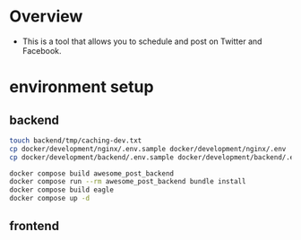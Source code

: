 # Overview
- This is a tool that allows you to schedule and post on Twitter and Facebook.
# environment setup
## backend
```sh
touch backend/tmp/caching-dev.txt
cp docker/development/nginx/.env.sample docker/development/nginx/.env
cp docker/development/backend/.env.sample docker/development/backend/.env

docker compose build awesome_post_backend
docker compose run --rm awesome_post_backend bundle install
docker compose build eagle
docker compose up -d
```
## frontend